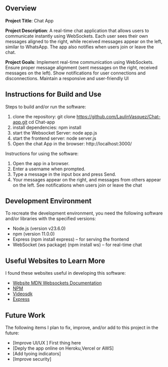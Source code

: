 ## Overview

**Project Title**: Chat App

**Project Description**: A real-time chat application that allows users to communicate instantly using WebSockets. Each user sees their own messages aligned to the right, while received messages appear on the left, similar to WhatsApp. The app also notifies when users join or leave the chat.

**Project Goals**: Implement real-time communication using WebSockets.
Ensure proper message alignment (sent messages on the right, received messages on the left).
Show notifications for user connections and disconnections.
Maintain a responsive and user-friendly UI

## Instructions for Build and Use

Steps to build and/or run the software:

1. clone the repository: git clone https://github.com/LaulinVasquez/Chat-app.git
cd Chat-app
2. install dependencies: npm install
3. start the Websocket Server: node app.js
4. start the frontend server: node server.js
5. Open the chat App in the browser: http://localhost:3000/

Instructions for using the software:

1. Open the app in a browser.
2. Enter a username when prompted.
3. Type a message in the input box and press Send.
4. Your messages appear on the right, and messages from others appear on the left.
See notifications when users join or leave the chat

## Development Environment 

To recreate the development environment, you need the following software and/or libraries with the specified versions:

* Node.js (version v23.6.0)
* npm (version 11.0.0)
* Express (npm install express) – for serving the frontend
* WebSocket (ws package) (npm install ws) – for real-time chat

## Useful Websites to Learn More

I found these websites useful in developing this software:

* [Website MDN Websockets Documentation](https://developer.mozilla.org/en-US/docs/Web/API/WebSocket)
* [NPM](https://www.npmjs.com/package/ws)
* [Videosdk](https://www.videosdk.live/developer-hub/websocket/npm-websocket)
* [Express](https://expressjs.com/en/guide/routing.html)

## Future Work

The following items I plan to fix, improve, and/or add to this project in the future:

* [Improve UI/UX ] First thing here
* [Deply the app online on Heroku,Vercel or AWS]
* [Add tyoing indicators]
* [Improve security]